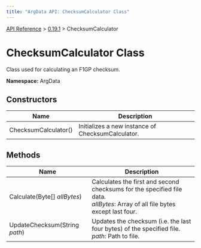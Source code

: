 ```yaml
---
title: "ArgData API: ChecksumCalculator Class"
---
```


[API Reference](/argdata/api/) &gt; [0.19.1](/argdata/api/0.19.1/) &gt; ChecksumCalculator

# ChecksumCalculator Class

Class used for calculating an F1GP checksum.

**Namespace:** ArgData

## Constructors

<table class="table table-bordered table-striped ">
<thead>
  <tr>
    <th>Name</th>
    <th>Description</th>
  </tr>
</thead>
<tbody>
  <tr>
    <td>ChecksumCalculator()</td>
    <td>Initializes a new instance of ChecksumCalculator.</td>
  </tr>
</tbody>
</table>


## Methods

<table class="table table-bordered table-striped ">
<thead>
  <tr>
    <th>Name</th>
    <th>Description</th>
  </tr>
</thead>
<tbody>
  <tr>
    <td>Calculate(Byte[] <em>allBytes</em>)</td>
    <td>Calculates the first and second checksums for the specified file data.<br /><em>allBytes</em>: Array of all file bytes except last four.<br /></td>
  </tr>
  <tr>
    <td>UpdateChecksum(String <em>path</em>)</td>
    <td>Updates the checksum (i.e. the last four bytes) of the specified file.<br /><em>path</em>: Path to file.<br /></td>
  </tr>
</tbody>
</table>


